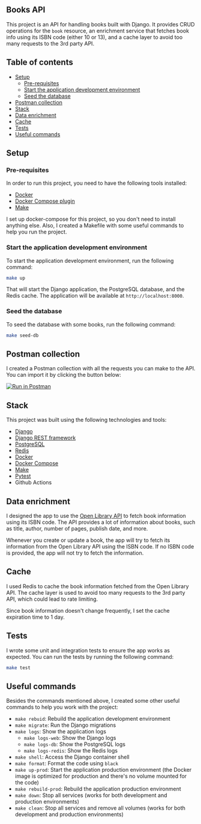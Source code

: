 ## Books API

This project is an API for handling books built with Django. It provides CRUD operations for the `book` resource, an enrichment service that fetches book info using its ISBN code (either 10 or 13), and a cache layer to avoid too many requests to the 3rd party API.

## Table of contents

- [Setup](#setup)
  - [Pre-requisites](#pre-requisites)
  - [Start the application development environment](#start-the-application-development-environment)
  - [Seed the database](#seed-the-database)
- [Postman collection](#postman-collection)
- [Stack](#stack)
- [Data enrichment](#data-enrichment)
- [Cache](#cache)
- [Tests](#tests)
- [Useful commands](#useful-commands)

## Setup

### Pre-requisites

In order to run this project, you need to have the following tools installed:

- [Docker](https://docs.docker.com/get-docker/)
- [Docker Compose plugin](https://docs.docker.com/compose/install/#scenario-two-install-the-docker-compose-plugin)
- [Make](https://www.gnu.org/software/make/)

I set up docker-compose for this project, so you don't need to install anything else. Also, I created a Makefile with some useful commands to help you run the project.

### Start the application development environment

To start the application development environment, run the following command:

```bash
make up
```

That will start the Django application, the PostgreSQL database, and the Redis cache. The application will be available at `http://localhost:8000`.

### Seed the database

To seed the database with some books, run the following command:

```bash
make seed-db
```

## Postman collection

I created a Postman collection with all the requests you can make to the API. You can import it by clicking the button below:

<!-- TODO: create postman collection -->

[![Run in Postman](https://run.pstmn.io/button.svg)](https://app.getpostman.com/run-collection/1f3b3b3b3b3b3b3b3b3b)

## Stack

This project was built using the following technologies and tools:

- [Django](https://www.djangoproject.com/)
- [Django REST framework](https://www.django-rest-framework.org/)
- [PostgreSQL](https://www.postgresql.org/)
- [Redis](https://redis.io/)
- [Docker](https://www.docker.com/)
- [Docker Compose](https://docs.docker.com/compose/)
- [Make](https://www.gnu.org/software/make/)
- [Pytest](https://docs.pytest.org/en/stable/)
- Github Actions

## Data enrichment

I designed the app to use the [Open Library API](https://openlibrary.org/dev/docs/api/books) to fetch book information using its ISBN code. The API provides a lot of information about books, such as title, author, number of pages, publish date, and more.

Whenever you create or update a book, the app will try to fetch its information from the Open Library API using the ISBN code. If no ISBN code is provided, the app will not try to fetch the information.

## Cache

I used Redis to cache the book information fetched from the Open Library API. The cache layer is used to avoid too many requests to the 3rd party API, which could lead to rate limiting.

Since book information doesn't change frequently, I set the cache expiration time to 1 day.

## Tests

I wrote some unit and integration tests to ensure the app works as expected. You can run the tests by running the following command:

```bash
make test
```

## Useful commands

Besides the commands mentioned above, I created some other useful commands to help you work with the project:

- `make rebuid`: Rebuild the application development environment
- `make migrate`: Run the Django migrations
- `make logs`: Show the application logs
  - `make logs-web`: Show the Django logs
  - `make logs-db`: Show the PostgreSQL logs
  - `make logs-redis`: Show the Redis logs
- `make shell`: Access the Django container shell
- `make format`: Format the code using `black`
- `make up-prod`: Start the application production environment (the Docker image is optimized for production and there's no volume mounted for the code)
- `make rebuild-prod`: Rebuild the application production environment
- `make down`: Stop all services (works for both development and production environments)
- `make clean`: Stop all services and remove all volumes (works for both development and production environments)
